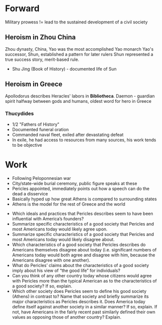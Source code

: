 # Forward
Military prowess != lead to the sustained development of a civil society
## Heroism in Zhou China
Zhou dynasty, China, Yao was the most accomplished Yao monarch
Yao's successor, Shun, established a pattern for later rulers
Shun represented a true success story, merit-based rule.
- Shu Jing (Book of History) - documented life of Sun
## Heroism in Greece
Apollodorus describes Heracles' labors in **Bibliotheca**.
Daemon - guardian spirit halfway between gods and humans, oldest word for hero in Greece

### Thucydides
- 1/2 "Fathers of History"
- Documented funeral oration
- Commanded naval fleet, exiled after devastating defeat
- In exile, he had access to resources from many sources, his work tends to be objective
# Work
* Following Peloponnesian war
* City/state-wide burial ceremony, public figure speaks at these
* Pericles appointed, immediately points out how a speech can do the dead a disservice
* Basically hyped up how great Athens is compared to surrounding states
* Athens is the model for the rest of Greece and the world


- Which ideals and practices that Pericles describes seem to have been influential with America’s founders?
- Summarize specific characteristics of a good society that Pericles and most Americans today would likely agree upon.
- Summarize specific characteristics of a good society that Pericles and most Americans today would likely disagree about.
- Which characteristics of a good society that Pericles describes do Americans themselves disagree about today (i.e. significant numbers of Americans today would both agree and disagree with him, because the Americans disagree with one another).
- What do Pericles’ claims about the characteristics of a good society imply about his view of “the good life” for individuals?
- Can you think of any other country today whose citizens would agree with Pericles more than the typical American as to the characteristics of a good society? If so, explain.
- Which other society does Pericles seem to define his good society (Athens) in contrast  to? Name that society and briefly summarize its major characteristics as Pericles describes it. Does America today define itself against another society in a similar manner? If so, explain. If not, have Americans in the fairly recent past similarly defined their own values as opposing those of another country? Explain.